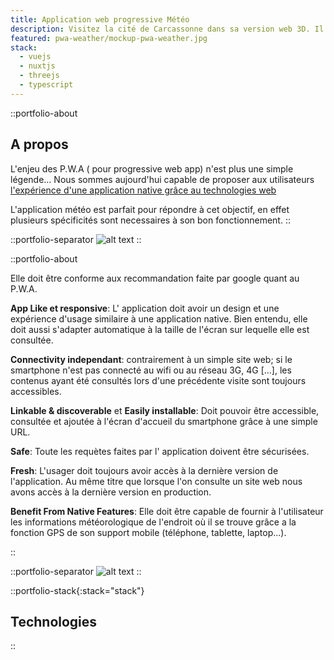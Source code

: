 ```yaml
---
title: Application web progressive Météo
description: Visitez la cité de Carcassonne dans sa version web 3D. Il s'agit d'un travail dirigé pour les étudiants du centre de formation de Carcassonne. Le projet a été réalisé en 2018.
featured: pwa-weather/mockup-pwa-weather.jpg
stack:
  - vuejs
  - nuxtjs
  - threejs
  - typescript
---
```


::portfolio-about

## A propos

L'enjeu des P.W.A ( pour progressive web app) n'est plus une simple légende... Nous sommes aujourd'hui capable de proposer aux utilisateurs [l'expérience d'une application native grâce au technologies web](https://websylvain.com/dev/progressive/webapp/technologies/progressive-web-apps)

L'application météo est parfait pour répondre à cet objectif, en effet plusieurs spécificités sont necessaires à son bon fonctionnement.
::

::portfolio-separator
![alt text](/img/portfolio/pwa-weather/screen-pwa-weather-app.jpg)
::

::portfolio-about

Elle doit être conforme aux recommandation faite par google quant au P.W.A.

**App Like et responsive**: L' application doit avoir un design et une expérience d'usage similaire à une application native. Bien entendu, elle doit aussi s'adapter automatique à la taille de l'écran sur lequelle elle est consultée.

**Connectivity independant**: contrairement à un simple site web; si le smartphone n'est pas connecté au wifi ou au réseau 3G, 4G [...], les contenus ayant été consultés lors d'une précédente visite sont toujours accessibles.

**Linkable & discoverable** et **Easily installable**: Doit pouvoir être accessible, consultée et ajoutée à l'écran d'accueil du smartphone grâce à une simple URL.

**Safe**: Toute les requètes faites par l' application doivent être sécurisées.

**Fresh**: L'usager doit toujours avoir accès à la dernière version de l'application. Au même titre que lorsque l'on consulte un site web nous avons accès à la dernière version en production.

**Benefit From Native Features**: Elle doit être capable de fournir à l'utilisateur les informations météorologique de l'endroit où il se trouve grâce a la fonction GPS de son support mobile (téléphone, tablette, laptop...).

::

::portfolio-separator
![alt text](/img/portfolio/pwa-weather/mockup-pwa-weather-app.png)
::

::portfolio-stack{:stack="stack"}

## Technologies

::

